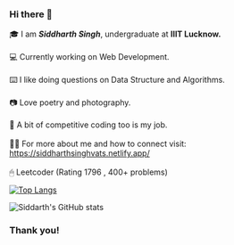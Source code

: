 ### Hi there 👋

<!--
**siddharthsinghvats/siddharthsinghvats** is a ✨ _special_ ✨ repository because its `README.md` (this file) appears on your GitHub profile.

Here are some ideas to get you started:

- 🔭 I’m currently working on ReactJS
- 🌱 I’m currently learning Backend Development
- 💬 Ask me about Data Structures and Algorithms
- 📫 How to reach me: Mail:siddharth1singh1@gmal.com

-->
🎓 I am ***___Siddharth Singh___***, undergraduate at  __IIIT Lucknow.__
<br/><br/>
💻 Currently working on Web Development.
<br/><br/>
⌨️ I like doing questions on Data Structure and Algorithms.
<br/><br/>
📷 Love poetry and photography.
<br/><br/>
📒 A bit of competitive coding too is my job.
<br/><br/>
🕵🏼 For more about me and how to connect visit: https://siddharthsinghvats.netlify.app/
</br><br/>
🖱 Leetcoder (Rating 1796 , 400+ problems)

[![Top Langs](https://github-readme-stats.vercel.app/api/top-langs/?username=siddharthsinghvats&layout=compact)](https://github.com/anuraghazra/github-readme-stats)


![Siddarth's GitHub stats](https://github-readme-stats.vercel.app/api?username=siddharthsinghvats&show_icons=true&theme=radical)

### Thank you!
